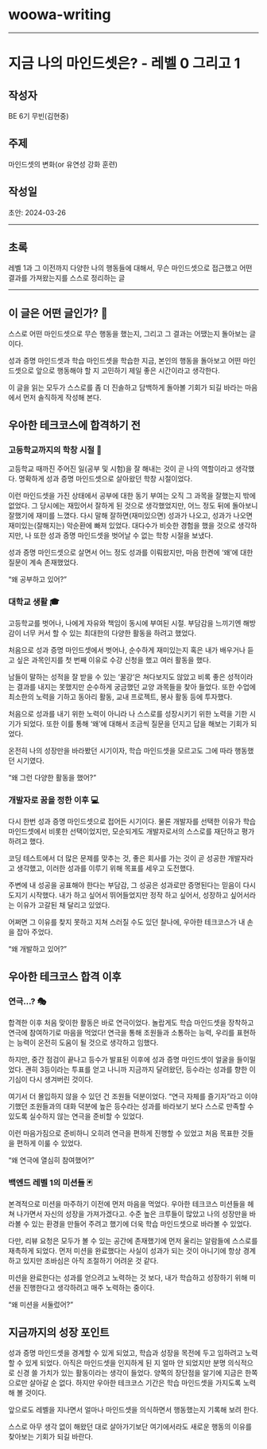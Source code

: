 # woowa-writing

---

# 지금 나의 마인드셋은? - 레벨 0 그리고 1

## 작성자
BE 6기 무빈(김현중)

## 주제
마인드셋의 변화(or 유연성 강화 훈련)

## 작성일
초안: 2024-03-26

---

## 초록
레벨 1과 그 이전까지 다양한 나의 행동들에 대해서, 무슨 마인드셋으로 접근했고 어떤 결과를 가져왔는지를 스스로 정리하는 글

---

## 이 글은 어떤 글인가? 📝

스스로 어떤 마인드셋으로 무슨 행동을 했는지, 그리고 그 결과는 어땠는지 돌아보는 글이다.

성과 증명 마인드셋과 학습 마인드셋을 학습한 지금, 본인의 행동을 돌아보고 어떤 마인드셋으로 앞으로 행동해야 할 지 고민하기 제일 좋은 시간이라고 생각한다.

이 글을 읽는 모두가 스스로를 좀 더 진솔하고 담백하게 돌아볼 기회가 되길 바라는 마음에서 먼저 솔직하게 작성해 본다.

## 우아한 테크코스에 합격하기 전

### 고등학교까지의 학창 시절 🏫

고등학교 때까진 주어진 일(공부 및 시험)을 잘 해내는 것이 곧 나의 역할이라고 생각했다.
명확하게 성과 증명 마인드셋으로 살아왔던 학창 시절이었다.

이런 마인드셋을 가진 상태에서 공부에 대한 동기 부여는 오직 그 과목을 잘했는지 밖에 없었다.
그 당시에는 재밌어서 잘하게 된 것으로 생각했었지만, 어느 정도 뒤에 돌아보니 잘했기에 재미를 느꼈다.
다시 말해 잘하면(재미있으면) 성과가 나오고, 성과가 나오면 재미있는(잘해지는) 악순환에 빠져 있었다.
대다수가 비슷한 경험을 했을 것으로 생각하지만, 나 또한 성과 증명 마인드셋을 벗어날 수 없는 학창 시절을 보냈다.

성과 증명 마인드셋으로 살면서 어느 정도 성과를 이뤄왔지만, 마음 한켠에 ‘왜’에 대한 질문이 계속 존재했었다.

“왜 공부하고 있어?”

### 대학교 생활 🎓

고등학교를 벗어나, 나에게 자유와 책임이 동시에 부여된 시절.
부담감을 느끼기엔 해방감이 너무 커서 할 수 있는 최대한의 다양한 활동을 하려고 했었다.

처음으로 성과 증명 마인드셋에서 벗어나, 순수하게 재미있는지 혹은 내가 배우거나 듣고 싶은 과목인지를 첫 번째 이유로 수강 신청을 했고 여러 활동을 했다.

남들이 말하는 성적을 잘 받을 수 있는 ‘꿀강’은 쳐다보지도 않았고 비록 좋은 성적이라는 결과를 내지는 못했지만 순수하게 궁금했던 교양 과목들을 찾아 들었다.
또한 수업에 최소한의 노력을 기하고 동아리 활동, 교내 프로젝트, 봉사 활동 등에 투자했다.

처음으로 성과를 내기 위한 노력이 아니라 나 스스로를 성장시키기 위한 노력을 기한 시기가 되었다.
또한 이를 통해 ‘왜’에 대해서 조금씩 질문을 던지고 답을 해보는 기회가 되었다.

온전히 나의 성장만을 바라봤던 시기이자, 학습 마인드셋을 모르고도 그에 따라 행동했던 시기였다.

“왜 그런 다양한 활동을 했어?”

### 개발자로 꿈을 정한 이후 💻

다시 한번 성과 증명 마인드셋으로 접어든 시기이다.
물론 개발자를 선택한 이유가 학습 마인드셋에서 비롯한 선택이었지만, 모순되게도 개발자로서의 스스로를 재단하고 평가하려고 했다.

코딩 테스트에서 더 많은 문제를 맞추는 것, 좋은 회사를 가는 것이 곧 성공한 개발자라고 생각했고, 이러한 성과를 이루기 위해 목표를 세우고 도전했다.

주변에 내 성공을 공표해야 한다는 부담감, 그 성공은 성과로만 증명된다는 믿음이 다시 도지기 시작했다.
내가 하고 싶어서 뛰어들었지만 정작 하고 싶어서, 성장하고 싶어서라는 이유가 고갈된 채 달리고 있었다.

어쩌면 그 이유를 찾지 못하고 지쳐 스러질 수도 있던 찰나에, 우아한 테크코스가 내 손을 잡아 주었다.

“왜 개발하고 있어?”

## 우아한 테크코스 합격 이후

### 연극…? 🎭

합격한 이후 처음 맞이한 활동은 바로 연극이었다.
놀랍게도 학습 마인드셋을 장착하고 연극에 참여하기로 마음을 먹었다!
연극을 통해 조원들과 소통하는 능력, 우리를 표현하는 능력이 온전히 도움이 될 것으로 생각하고 임했다.

하지만, 중간 점검이 끝나고 등수가 발표된 이후에 성과 증명 마인드셋이 얼굴을 들이밀었다.
괜히 3등이라는 투표를 얻고 나니까 지금까지 달려왔던, 등수라는 성과를 향한 이기심이 다시 생겨버린 것이다.

여기서 더 몰입하지 않을 수 있던 건 조원들 덕분이었다.
“연극 자체를 즐기자”라고 이야기했던 조원들과의 대화 덕분에 높은 등수라는 성과를 바라보기 보다 스스로 만족할 수 있도록 실수하지 않는 연극을 준비할 수 있었다.

이런 마음가짐으로 준비하니 오히려 연극을 편하게 진행할 수 있었고 처음 목표한 것들을 편하게 이룰 수 있었다.

“왜 연극에 열심히 참여했어?”

### 백엔드 레벨 1의 미션들 🃏

본격적으로 미션을 마주하기 이전에 먼저 마음을 먹었다.
우아한 테크코스 미션들을 헤쳐 나가면서 자신의 성장을 가져가겠다고.
수준 높은 크루들이 많았고 나의 성장만을 바라볼 수 있는 환경을 만들어 주려고 했기에 더욱 학습 마인드셋으로 바라볼 수 있었다.

다만, 리뷰 요청은 모두가 볼 수 있는 공간에 존재했기에 먼저 울리는 알람들에 스스로를 재촉하게 되었다.
먼저 미션을 완료했다는 사실이 성과가 되는 것이 아니기에 항상 경계하고 있지만 조바심은 아직 조절하기 어려운 것 같다.

미션을 완료한다는 성과를 얻으려고 노력하는 것 보다, 내가 학습하고 성장하기 위해 미션을 진행한다고 생각하려고 매주 노력하는 중이다.

“왜 미션을 서둘렀어?”

## 지금까지의 성장 포인트

성과 증명 마인드셋을 경계할 수 있게 되었고, 학습과 성장을 목전에 두고 임하려고 노력할 수 있게 되었다.
아직은 마인드셋을 인지하게 된 지 얼마 안 되었지만 분명 의식적으로 신경 쓸 가치가 있는 활동이라는 생각이 들었다.
양쪽의 장단점을 알기에 지금은 한쪽으로만 살아갈 순 없다.
하지만 우아한 테크코스 기간은 학습 마인드셋을 가지도록 노력해 볼 것이다.

앞으로도 레벨을 지나면서 얼마나 마인드셋을 의식하면서 행동했는지 기록해 보려 한다.

스스로 아무 생각 없이 해왔던 대로 살아가기보단 여기에서라도 새로운 행동의 이유를 찾아보는 기회가 되길 바란다.